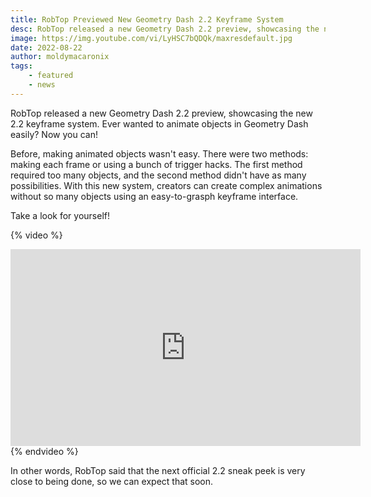 ```yaml
---
title: RobTop Previewed New Geometry Dash 2.2 Keyframe System
desc: RobTop released a new Geometry Dash 2.2 preview, showcasing the new 2.2 keyframe system.
image: https://img.youtube.com/vi/LyHSC7bQDQk/maxresdefault.jpg
date: 2022-08-22
author: moldymacaronix
tags:
    - featured
    - news
---
```


RobTop released a new Geometry Dash 2.2 preview, showcasing the new 2.2 keyframe system. Ever wanted to animate objects in Geometry Dash easily? Now you can!

Before, making animated objects wasn't easy. There were two methods: making each frame or using a bunch of trigger hacks. The first method required too many objects, and the second method didn't have as many possibilities. With this new system, creators can create complex animations without so many objects using an easy-to-grasph keyframe interface.

Take a look for yourself!

{% video %}
<iframe width="560" height="315" src="https://www.youtube.com/embed/LyHSC7bQDQk" title="YouTube video player" frameborder="0" allow="accelerometer; autoplay; clipboard-write; encrypted-media; gyroscope; picture-in-picture" allowfullscreen></iframe>
{% endvideo %}

In other words, RobTop said that the next official 2.2 sneak peek is very close to being done, so we can expect that soon.